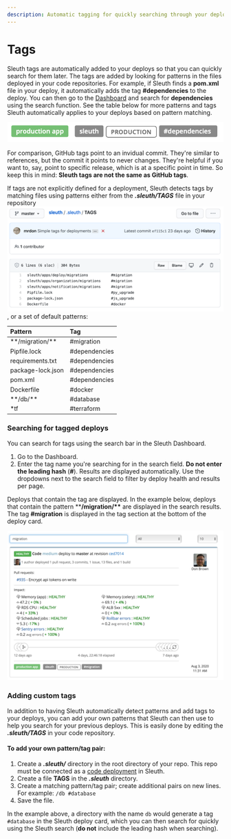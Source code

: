 ```yaml
---
description: Automatic tagging for quickly searching through your deploy history
---
```


# Tags

Sleuth tags are automatically added to your deploys so that you can quickly search for them later. The tags are added by looking for patterns in the files deployed in your code repositories. For example, if Sleuth finds a **pom.xml** file in your deploy, it automatically adds the tag **\#dependencies** to the deploy. You can then go to the [Dashboard](dashboard/) and search for **dependencies** using the search function. See the table below for more patterns and tags Sleuth automatically applies to your deploys based on pattern matching. 

![The \#dependencies tag automatically added to a deploy](.gitbook/assets/sleuth-tags-dependencies.png)

For comparison, GitHub tags point to an invidual commit. They're similar to references, but the commit it points to never changes. They're helpful if you want to, say, point to specific release, which is at a specific point in time. So keep this in mind: **Sleuth tags are not the same as GitHub tags**.  

If tags are not explicitly defined for a deployment, Sleuth detects tags by matching files using patterns either from the _**.sleuth/TAGS**_  file in your repository ![](.gitbook/assets/sleuth-repo-tags.png), or a set of default patterns:

| Pattern | Tag |
| :--- | :--- |
| \*\*/migration/\*\* | \#migration |
| Pipfile.lock | \#dependencies |
| requirements.txt | \#dependencies |
| package-lock.json | \#dependencies |
| pom.xml | \#dependencies |
| Dockerfile | \#docker |
| \*\*/db/\*\* | \#database |
| \*tf | \#terraform |

### Searching for tagged deploys

You can search for tags using the search bar in the Sleuth Dashboard. 

1. Go to the Dashboard. 
2. Enter the tag name you're searching for in the search field. **Do not enter the leading hash** \(**\#**\). Results are displayed automatically. Use the dropdowns next to the search field to filter by deploy health and results per page. 

Deploys that contain the tag are displayed. In the example below, deploys that contain the pattern \*\***/migration/\*\***  are displayed in the search results. The tag **\#migration** is displayed in the tag section at the bottom of the deploy card. 

![The \#migration tag is shown at the bottom of the deploy card](.gitbook/assets/tags-searching.png)

### Adding custom tags

In addition to having Sleuth automatically detect patterns and add tags to your deploys, you can add your own patterns that Sleuth can then use to help you search for your previous deploys. This is easily done by editing the _**.sleuth/TAGS**_ in your code repository. 

#### To add your own pattern/tag pair: 

1. Create a _**.sleuth/**_ directory in the root directory of your repo. This repo must be connected as a [code deployment](settings/project-settings/code-deployments.md) in Sleuth. 
2. Create a file **TAGS** in the _**.sleuth**_ directory. 
3. Create a matching pattern/tag pair; create additional pairs on new lines.  For example: `/db #database`
4. Save the file. 

In the example above, a directory with the name `db` would generate a tag `#database` in the Sleuth deploy card, which you can then search for quickly using the Sleuth search \(**do not** include the leading hash when searching\). 

